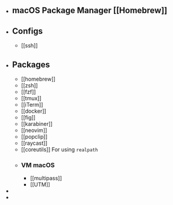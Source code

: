 - ## macOS Package Manager [[Homebrew]]
- ## Configs
	- [[ssh]]
- ## Packages
	- [[homebrew]]
	- [[zsh]]
	- [[fzf]]
	- [[tmux]]
	- [[iTerm]]
	- [[docker]]
	- [[fig]]
	- [[karabiner]]
	- [[neovim]]
	- [[popclip]]
	- [[raycast]]
	- [[coreutils]]  For using `realpath`
	- ### VM macOS
		- [[multipass]]
		- [[UTM]]
-
-